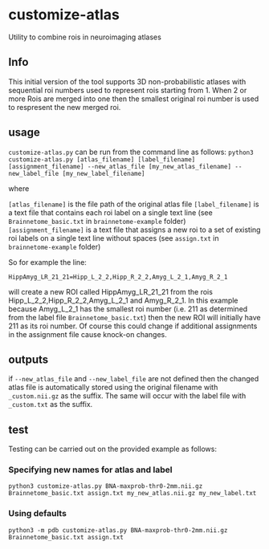 # customize-atlas
Utility to combine rois in neuroimaging  atlases

## Info
This initial version of the tool supports 3D non-probabilistic atlases with sequential roi numbers used to represent rois starting from 1. When 2 or more Rois are merged into one then the smallest original roi number is used to respresent the new merged roi.

## usage
`customize-atlas.py` can be run from the command line as follows:
`python3 customize-atlas.py [atlas_filename] [label_filename] [assignment_filename] --new_atlas_file [my_new_atlas_filename] --new_label_file [my_new_label_filename]`

where

`[atlas_filename]` is the file path of the original atlas file
`[label_filename]` is a text file that contains each roi label on a single text line (see `Brainnetome_basic.txt` in `brainnetome-example` folder)
`[assignment_filename]` is a text file that assigns a new roi to a set of existing roi labels on a single text line without spaces (see `assign.txt` in `brainnetome-example` folder)

So for example the line:

`HippAmyg_LR_21_21=Hipp_L_2_2,Hipp_R_2_2,Amyg_L_2_1,Amyg_R_2_1`

will create a new ROI called HippAmyg_LR_21_21 from the rois Hipp_L_2_2,Hipp_R_2_2,Amyg_L_2_1 and Amyg_R_2_1.
In this example because Amyg_L_2_1 has the smallest roi number (i.e. 211 as determined from the label file `Brainnetome_basic.txt`) then the new ROI will initially have 211 as its roi number. Of course this could change if additional assignments in the assignment file cause knock-on changes.


## outputs
if `--new_atlas_file` and `--new_label_file` are not defined then the changed atlas file is automatically stored using the original filename with `_custom.nii.gz` as the suffix. The same will occur with the label file with `_custom.txt` as the suffix. 


## test
Testing can be carried out on the provided example as follows:

### Specifying new names for atlas and label

`python3 customize-atlas.py BNA-maxprob-thr0-2mm.nii.gz Brainnetome_basic.txt assign.txt my_new_atlas.nii.gz my_new_label.txt`

### Using defaults

`python3 -m pdb customize-atlas.py BNA-maxprob-thr0-2mm.nii.gz Brainnetome_basic.txt assign.txt`
